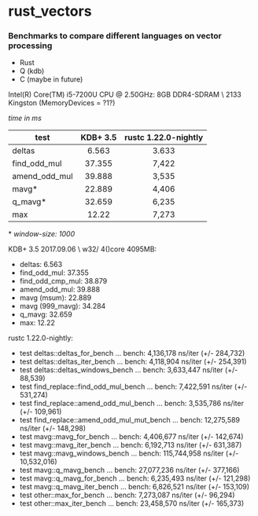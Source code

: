 # rust_vectors
### Benchmarks to compare different languages on vector processing
- Rust
- Q (kdb)
- C (maybe in future)

Intel(R) Core(TM) i5-7200U CPU @ 2.50GHz:
8GB DDR4-SDRAM \ 2133 Kingston (MemoryDevices = ?1?)


_time in ms_

|test           | KDB+ 3.5  | rustc 1.22.0-nightly |
|---------------|:---------:|:--------------------:|
| deltas        | 6.563     | 3.633                |
| find_odd_mul  | 37.355    | 7,422                |
| amend_odd_mul | 39.888    | 3,535                |
| mavg*         | 22.889    | 4,406                |
| q_mavg*       | 32.659    | 6,235                |
| max           | 12.22     | 7,273                |
\* _window-size: 1000_


KDB+ 3.5 2017.09.06 \ w32/ 4()core 4095MB:
- deltas:         6.563
- find_odd_mul:       37.355
- find_odd_cmp_mul:   38.879
- amend_odd_mul:      39.888
- mavg (msum):    22.889
- mavg (999_mavg):    34.284
- q_mavg:         32.659
- max:            12.22

rustc 1.22.0-nightly:
- test deltas::deltas_for_bench               ... bench:   4,136,178 ns/iter (+/- 284,732)
- test deltas::deltas_iter_bench              ... bench:   4,118,904 ns/iter (+/- 254,391)
- test deltas::deltas_windows_bench           ... bench:   3,633,447 ns/iter (+/- 88,539)
- test find_replace::find_odd_mul_bench            ... bench:   7,422,591 ns/iter (+/- 531,274)
- test find_replace::amend_odd_mul_bench     ... bench:   3,535,786 ns/iter (+/- 109,961)
- test find_replace::amend_odd_mul_mut_bench ... bench:  12,275,589 ns/iter (+/- 148,298)
- test mavg::mavg_for_bench                   ... bench:   4,406,677 ns/iter (+/- 142,674)
- test mavg::mavg_iter_bench                  ... bench:   6,192,713 ns/iter (+/- 631,387)
- test mavg::mavg_windows_bench               ... bench: 115,744,958 ns/iter (+/- 10,532,016)
- test mavg::q_mavg_bench                     ... bench:  27,077,236 ns/iter (+/- 377,166)
- test mavg::q_mavg_for_bench                 ... bench:   6,235,493 ns/iter (+/- 121,298)
- test mavg::q_mavg_iter_bench                ... bench:   6,826,521 ns/iter (+/- 153,109)
- test other::max_for_bench                   ... bench:   7,273,087 ns/iter (+/- 96,294)
- test other::max_iter_bench                  ... bench:  23,458,570 ns/iter (+/- 165,373)
